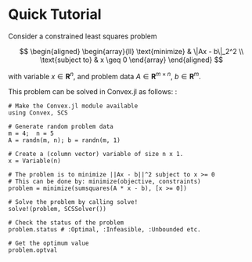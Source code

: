 Quick Tutorial
==============

Consider a constrained least squares problem

$$
\begin{aligned}
\begin{array}{ll}
\text{minimize} & \|Ax - b\|_2^2 \\
\text{subject to} & x \geq 0
\end{array}
\end{aligned}
$$

with variable $x\in \mathbf{R}^{n}$, and problem data
$A \in \mathbf{R}^{m \times n}$, $b \in \mathbf{R}^{m}$.

This problem can be solved in Convex.jl as follows: :

```@repl
# Make the Convex.jl module available
using Convex, SCS

# Generate random problem data
m = 4;  n = 5
A = randn(m, n); b = randn(m, 1)

# Create a (column vector) variable of size n x 1.
x = Variable(n)

# The problem is to minimize ||Ax - b||^2 subject to x >= 0
# This can be done by: minimize(objective, constraints)
problem = minimize(sumsquares(A * x - b), [x >= 0])

# Solve the problem by calling solve!
solve!(problem, SCSSolver())

# Check the status of the problem
problem.status # :Optimal, :Infeasible, :Unbounded etc.

# Get the optimum value
problem.optval
```
